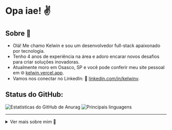# Opa iae! ✌️

## Sobre 👤
- Olá! Me chamo Kelwin e sou um desenvolvedor full-stack apaixonado por tecnologia.
- Tenho <span id="years-of-experience">4</span> anos de experiência na área e adoro encarar novos desafios para criar soluções inovadoras.
- Atualmente moro em Osasco, SP e você pode conferir meu site pessoal em 🌐 [kelwin.vercel.app](https://kelwin.vercel.app).
- Vamos nos conectar no LinkedIn: 👥 [linkedin.com/in/kelwinv](https://www.linkedin.com/in/kelwinv).

## Status do GitHub:

![Estatísticas do GitHub de Anurag](https://github-readme-stats.vercel.app/api?username=Kelwinv&show_icons=true&count_private=true&theme=midnight-purple) ![Principais linguagens](https://github-readme-stats.vercel.app/api/top-langs/?username=Kelwinv&layout=compact&theme=midnight-purple) 
	
----- 

<details>
<summary>
	Ver mais sobre mim 👀
</summary>

## Minhas principais habilidades 🎮🛠
- JavaScript, TypeScript
- HTML, CSS
- React, Next.js, Node
- Docker 🐳
- TypeORM
- PostgreSQL, MongoDB

## Experiências
- Python 🐍
- React Native ⚛️

</details>
<script src="URL_DO_ARQUIVO_JS"></script>
